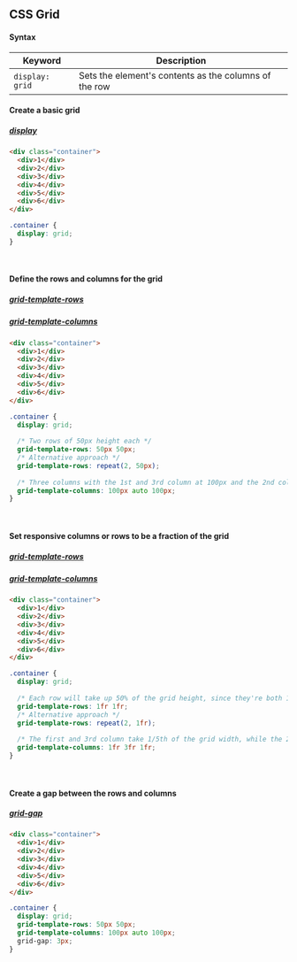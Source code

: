 ## CSS Grid

#### Syntax
| Keyword       | Description                                                     |
|---------------|-----------------------------------------------------------------|
| `display: grid` | Sets the element's contents as the columns of the row |

#### Create a basic grid
##### [display](https://developer.mozilla.org/en-US/docs/Web/CSS/display)
```html
<div class="container">
  <div>1</div>
  <div>2</div>
  <div>3</div>
  <div>4</div>
  <div>5</div>
  <div>6</div>
</div>
```

```css
.container {
  display: grid;
}
```

<br>

#### Define the rows and columns for the grid
##### [grid-template-rows](https://developer.mozilla.org/en-US/docs/Web/CSS/grid-template-rows)
##### [grid-template-columns](https://developer.mozilla.org/en-US/docs/Web/CSS/grid-template-columns)
```html
<div class="container">
  <div>1</div>
  <div>2</div>
  <div>3</div>
  <div>4</div>
  <div>5</div>
  <div>6</div>
</div>
```

```css
.container {
  display: grid;
  
  /* Two rows of 50px height each */
  grid-template-rows: 50px 50px;
  /* Alternative approach */
  grid-template-rows: repeat(2, 50px);
  
  /* Three columns with the 1st and 3rd column at 100px and the 2nd column filling in the remaining space */
  grid-template-columns: 100px auto 100px;
}
```

<br>

#### Set responsive columns or rows to be a fraction of the grid
##### [grid-template-rows](https://developer.mozilla.org/en-US/docs/Web/CSS/grid-template-rows)
##### [grid-template-columns](https://developer.mozilla.org/en-US/docs/Web/CSS/grid-template-columns)
```html
<div class="container">
  <div>1</div>
  <div>2</div>
  <div>3</div>
  <div>4</div>
  <div>5</div>
  <div>6</div>
</div>
```

```css
.container {
  display: grid;
  
  /* Each row will take up 50% of the grid height, since they're both 1 fraction unit out of 2 defined fraction units and 1/2 = 50% */
  grid-template-rows: 1fr 1fr;
  /* Alternative approach */
  grid-template-rows: repeat(2, 1fr);
  
  /* The first and 3rd column take 1/5th of the grid width, while the 2nd column takes 3/5th of the grid width */
  grid-template-columns: 1fr 3fr 1fr;
}
```

<br>

#### Create a gap between the rows and columns
##### [grid-gap](https://developer.mozilla.org/en-US/docs/Web/CSS/grid-gap)
```html
<div class="container">
  <div>1</div>
  <div>2</div>
  <div>3</div>
  <div>4</div>
  <div>5</div>
  <div>6</div>
</div>
```

```css
.container {
  display: grid;
  grid-template-rows: 50px 50px;
  grid-template-columns: 100px auto 100px;
  grid-gap: 3px;
}
```
